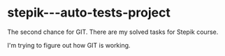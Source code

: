 # stepik---auto-tests-project
The second chance for GIT. There are my solved tasks for Stepik course.

I'm trying to figure out how GIT is working.